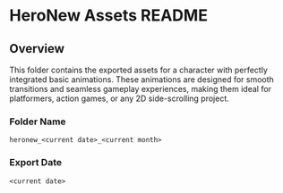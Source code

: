 # HeroNew Assets README

## Overview
This folder contains the exported assets for a character with perfectly integrated basic animations. These animations are designed for smooth transitions and seamless gameplay experiences, making them ideal for platformers, action games, or any 2D side-scrolling project.

### Folder Name
`heronew_<current date>_<current month>`

### Export Date
`<current date>`


